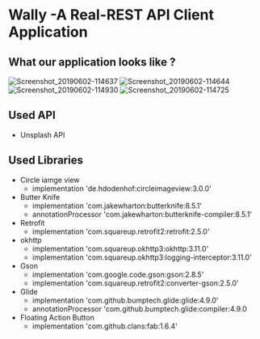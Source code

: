 # Wally -A Real-REST API Client Application

## What our application looks like ?
![Screenshot_20190602-114637](https://user-images.githubusercontent.com/47271638/58758592-f9f9b600-853a-11e9-8136-95128eaff5d9.png)
![Screenshot_20190602-114644](https://user-images.githubusercontent.com/47271638/58758600-03831e00-853b-11e9-8d65-d7aff2850e83.png)
![Screenshot_20190602-114930](https://user-images.githubusercontent.com/47271638/58758593-fd8d3d00-853a-11e9-8a33-104eb8fd2059.png)
![Screenshot_20190602-114725](https://user-images.githubusercontent.com/47271638/58758601-054ce180-853b-11e9-8547-24c2d67dae9b.png)

## Used API
* Unsplash API

## Used Libraries 
* Circle iamge view  
   * implementation 'de.hdodenhof:circleimageview:3.0.0'
* Butter Knife 
   * implementation 'com.jakewharton:butterknife:8.5.1'
   * annotationProcessor 'com.jakewharton:butterknife-compiler:8.5.1'
* Retrofit  
   * implementation 'com.squareup.retrofit2:retrofit:2.5.0'
* okhttp 
   * implementation 'com.squareup.okhttp3:okhttp:3.11.0'
   * implementation 'com.squareup.okhttp3:logging-interceptor:3.11.0'
* Gson  
   * implementation 'com.google.code.gson:gson:2.8.5'
   * implementation 'com.squareup.retrofit2:converter-gson:2.5.0'
* Glide 
   * implementation 'com.github.bumptech.glide:glide:4.9.0'
   * annotationProcessor 'com.github.bumptech.glide:compiler:4.9.0
* Floating Action Button 
   * implementation 'com.github.clans:fab:1.6.4'
